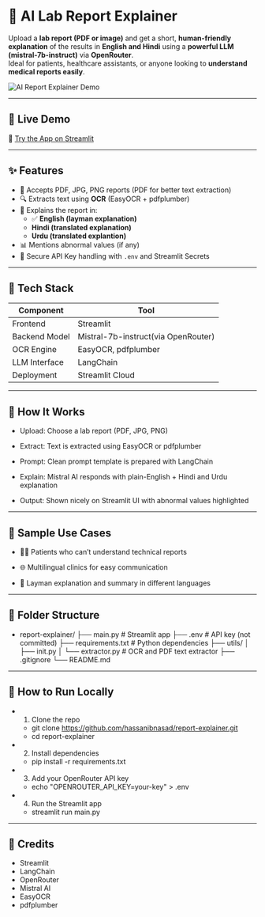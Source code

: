 # 🧠 AI Lab Report Explainer

Upload a **lab report (PDF or image)** and get a short, **human-friendly explanation** of the results in **English and Hindi** using a **powerful LLM (mistral-7b-instruct)** via **OpenRouter**.  
Ideal for patients, healthcare assistants, or anyone looking to **understand medical reports easily**.

![AI Report Explainer Demo](https://github.com/user-attachments/assets/695fb06e-f722-4f63-9118-31406e3095bb)
 <!-- Replace with actual image/GIF path -->

---

## 🚀 Live Demo

🔗 [Try the App on Streamlit](https://report-explainer-jv5sms6btbnf6nrmyxwmne.streamlit.app/)

---

## ✨ Features

- 📄 Accepts PDF, JPG, PNG reports (PDF for better text extraction)
- 🔍 Extracts text using **OCR** (EasyOCR + pdfplumber)
- 🧠 Explains the report in:
  - ✅ **English (layman explanation)**
  - **Hindi (translated explanation)**
  - **Urdu (translated explantion)**
- 📊 Mentions abnormal values (if any)
- 🔐 Secure API Key handling with `.env` and Streamlit Secrets

---

## 🧰 Tech Stack

| Component       | Tool                      |
|----------------|---------------------------|
| Frontend       | Streamlit                 |
| Backend Model  | Mistral-7b-instruct(via OpenRouter) |
| OCR Engine     | EasyOCR, pdfplumber       |
| LLM Interface  | LangChain                 |
| Deployment     | Streamlit Cloud           |

---

## 🧠 How It Works

- Upload: Choose a lab report (PDF, JPG, PNG)

- Extract: Text is extracted using EasyOCR or pdfplumber

- Prompt: Clean prompt template is prepared with LangChain

- Explain: Mistral AI responds with plain-English + Hindi and Urdu explanation

- Output: Shown nicely on Streamlit UI with abnormal values highlighted

---

## 📌 Sample Use Cases

- 🧑‍⚕️ Patients who can’t understand technical reports

- 🌐 Multilingual clinics for easy communication

- 🏥 Layman explanation and summary in different languages

---

## 📂 Folder Structure

- report-explainer/
 ├── main.py # Streamlit app
 ├── .env # API key (not committed)
 ├── requirements.txt # Python dependencies
 ├── utils/
 │ ├── init.py
 │ └── extractor.py # OCR and PDF text extractor
 ├── .gitignore
 └── README.md

---

## 🧪 How to Run Locally

- 1. Clone the repo
  - git clone https://github.com/hassanibnasad/report-explainer.git
  - cd report-explainer

- 2. Install dependencies
  - pip install -r requirements.txt

- 3. Add your OpenRouter API key
  - echo "OPENROUTER_API_KEY=your-key" > .env

- 4. Run the Streamlit app
  - streamlit run main.py
 
---

## 🙏 Credits

- Streamlit
- LangChain
- OpenRouter
- Mistral AI
- EasyOCR
- pdfplumber

